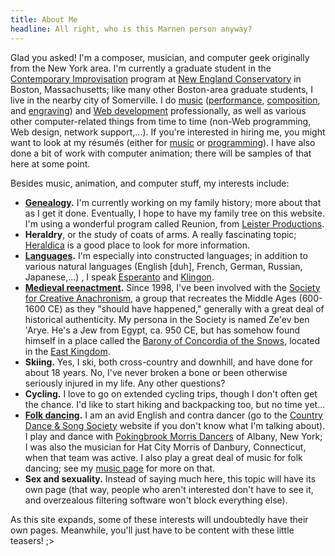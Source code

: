```yaml
---
title: About Me
headline: All right, who is this Marnen person anyway?
---
```


Glad you asked! I'm a composer, musician, and computer geek originally from the New York area. I'm currently a graduate student in the [Contemporary Improvisation](http://www.necmusic.edu/contemporary-improvisation) program at [New England Conservatory](http://www.necmusic.edu) in Boston, Massachusetts; like many other Boston-area graduate students, I live in the nearby city of Somerville. I do [music](music.html) ([performance](music.html#performance), [composition](music.html#composition), and [engraving](music.html#engraving)) and [Web development](tbird/wwwdesign.html) professionally, as well as various other computer-related things from time to time (non-Web programming, Web design, network support,...). If you're interested in hiring me, you might want to look at my résumés (either for [music](resume_m.pdf) or [programming](resume.pdf)). I have also done a bit of work with computer animation; there will be samples of that here at some point.

Besides music, animation, and computer stuff, my interests include:

* <b>[Genealogy](links.html#genealogy).</b> I'm currently working on my family history; more about that as I get it done. Eventually, I hope to have my family tree on this website. I'm using a wonderful program called Reunion, from [Leister Productions](http://www.leisterpro.com/).
* <b>Heraldry</b>, or the study of coats of arms. A really fascinating topic; [Heraldica](http://www.heraldica.org/) is a good place to look for more information.
* <b>[Languages](links.html#languages).</b> I'm especially into constructed languages; in addition to various natural languages (English [duh], French, German, Russian, Japanese,...) , I speak [Esperanto](http://www.esperanto.net/) and [Klingon](http://www.kli.org/).
* <b>[Medieval reenactment](links.html#sca).</b> Since 1998, I've been involved with the [Society for Creative Anachronism](http://www.sca.org), a group that recreates the Middle Ages (600-1600 CE) as they &quot;should have happened,&quot; generally with a great deal of historical authenticity. My persona in the Society is named Ze'ev ben 'Arye. He's a Jew from Egypt, ca. 950 CE, but has somehow found himself in a place called the [Barony of Concordia of the Snows](http://concordia.eastkingdom.org), located in the [East Kingdom](http://www.eastkingdom.org).
* <b>Skiing.</b> Yes, I ski, both cross-country and downhill, and have done for about 18 years. No, I've never broken a bone or been otherwise seriously injured in my life. Any other questions?
* <b>Cycling.</b> I love to go on extended cycling trips, though I don't often get the chance. I'd like to start hiking and backpacking too, but no time yet...
* <b>[Folk dancing](links.html#folk).</b> I am an avid English and contra dancer (go to the [Country Dance &amp; Song Society](http://www.cdss.org/) website if you don't know what I'm talking about). I play and dance with [Pokingbrook Morris Dancers](http://home.roadrunner.com/~pkb/) of Albany, New York; I was also the musician for Hat City Morris of Danbury, Connecticut, when that team was active. I also play a great deal of music for folk dancing; see my [music page](music.html#performance) for more on that.
* <b>Sex and sexuality.</b> Instead of saying much here, this topic will have its own page (that way, people who aren't interested don't have to see it, and overzealous filtering software won't block everything else).

As this site expands, some of these interests will undoubtedly have their own pages. Meanwhile, you'll just have to be content with these little teasers! ;>